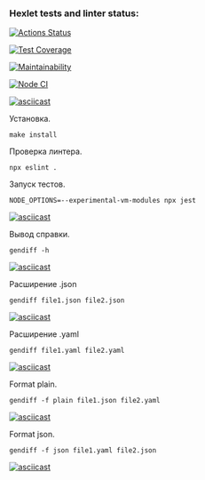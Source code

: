### Hexlet tests and linter status:
[![Actions Status](https://github.com/MarieMiatova/frontend-project-46/actions/workflows/hexlet-check.yml/badge.svg)](https://github.com/MarieMiatova/frontend-project-46/actions)

[![Test Coverage](https://api.codeclimate.com/v1/badges/84eaa40c07947cc372be/test_coverage)](https://codeclimate.com/github/MarieMiatova/frontend-project-46/test_coverage)


[![Maintainability](https://api.codeclimate.com/v1/badges/84eaa40c07947cc372be/maintainability)](https://codeclimate.com/github/MarieMiatova/frontend-project-46/maintainability)


[![Node CI](https://github.com/MarieMiatova/frontend-project-46/actions/workflows/main.yml/badge.svg)](https://github.com/MarieMiatova/frontend-project-46/actions/workflows/main.yml)


[![asciicast](https://asciinema.org/a/s8p8udwJJHFIV6hlARrLhngOV.svg)](https://asciinema.org/a/s8p8udwJJHFIV6hlARrLhngOV)

Установка.

    make install

Проверка линтера.

    npx eslint .

Запуск тестов.

    NODE_OPTIONS=--experimental-vm-modules npx jest

 [![asciicast](https://asciinema.org/a/WeueP7abzJE9rU7cSth8PVZkW.svg)](https://asciinema.org/a/WeueP7abzJE9rU7cSth8PVZkW)   

    
Вывод справки.

    gendiff -h

 [![asciicast](https://asciinema.org/a/HJViSUOQ0yEtTE4IH5Fadx4hT.svg)](https://asciinema.org/a/HJViSUOQ0yEtTE4IH5Fadx4hT)   


Расширение .json

    gendiff file1.json file2.json    

[![asciicast](https://asciinema.org/a/30bNMLNiHujXs6WFVynlQfAXC.svg)](https://asciinema.org/a/30bNMLNiHujXs6WFVynlQfAXC)


Расширение .yaml

    gendiff file1.yaml file2.yaml

[![asciicast](https://asciinema.org/a/Tc9KWj32JqvuP9WA8KbBueuoA.svg)](https://asciinema.org/a/Tc9KWj32JqvuP9WA8KbBueuoA)  


Format plain.

    gendiff -f plain file1.json file2.yaml

[![asciicast](https://asciinema.org/a/8iSa88tpXaH3e8mwFvBRVJFjF.svg)](https://asciinema.org/a/8iSa88tpXaH3e8mwFvBRVJFjF)

Format json.

    gendiff -f json file1.yaml file2.json
    
[![asciicast](https://asciinema.org/a/V2Jk1z9FsWNyrJh2n23xHITPz.svg)](https://asciinema.org/a/V2Jk1z9FsWNyrJh2n23xHITPz)
